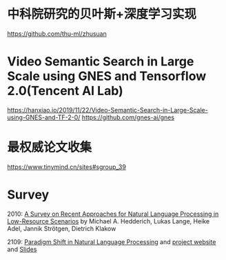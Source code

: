 # 中科院研究的贝叶斯+深度学习实现
https://github.com/thu-ml/zhusuan

# Video Semantic Search in Large Scale using GNES and Tensorflow 2.0(Tencent AI Lab)
https://hanxiao.io/2019/11/22/Video-Semantic-Search-in-Large-Scale-using-GNES-and-TF-2-0/
https://github.com/gnes-ai/gnes

# 最权威论文收集
https://www.tinymind.cn/sites#sgroup_39


# Survey
2010: [A Survey on Recent Approaches for Natural Language Processing in Low-Resource Scenarios](https://arxiv.org/abs/2010.12309.pdf) by Michael A. Hedderich, Lukas Lange, Heike Adel, Jannik Strötgen, Dietrich Klakow

2109: [Paradigm Shift in Natural Language Processing](https://arxiv.org/abs/2109.12575)  and [project website](https://txsun1997.github.io/nlp-paradigm-shift/) and [Slides](https://txsun1997.github.io/slides/nlp-paradigm-shift.pdf)










